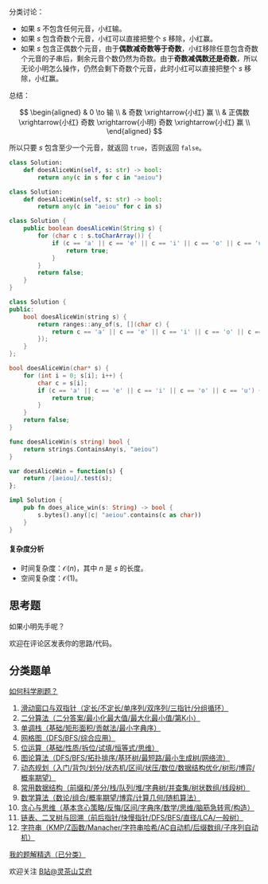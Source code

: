 分类讨论：

- 如果 $s$ 不包含任何元音，小红输。
- 如果 $s$ 包含奇数个元音，小红可以直接把整个 $s$ 移除，小红赢。
- 如果 $s$ 包含正偶数个元音，由于**偶数减奇数等于奇数**，小红移除任意包含奇数个元音的子串后，剩余元音个数仍然为奇数。由于**奇数减偶数还是奇数**，所以无论小明怎么操作，仍然会剩下奇数个元音，此时小红可以直接把整个 $s$ 移除，小红赢。

总结：

$$
\begin{aligned}
& 0 \to 输 \\
& 奇数 \xrightarrow{小红} 赢 \\
& 正偶数 \xrightarrow{小红} 奇数 \xrightarrow{小明} 奇数 \xrightarrow{小红} 赢 \\
\end{aligned}
$$

所以只要 $s$ 包含至少一个元音，就返回 $\texttt{true}$，否则返回 $\texttt{false}$。

```py [sol-Python3]
class Solution:
    def doesAliceWin(self, s: str) -> bool:
        return any(c in s for c in "aeiou")
```

```py [sol-Python3 写法二]
class Solution:
    def doesAliceWin(self, s: str) -> bool:
        return any(c in "aeiou" for c in s)
```

```java [sol-Java]
class Solution {
    public boolean doesAliceWin(String s) {
        for (char c : s.toCharArray()) {
            if (c == 'a' || c == 'e' || c == 'i' || c == 'o' || c == 'u') {
                return true;
            }
        }
        return false;
    }
}
```

```cpp [sol-C++]
class Solution {
public:
    bool doesAliceWin(string s) {
        return ranges::any_of(s, [](char c) {
            return c == 'a' || c == 'e' || c == 'i' || c == 'o' || c == 'u';
        });
    }
};
```

```c [sol-C]
bool doesAliceWin(char* s) {
    for (int i = 0; s[i]; i++) {
        char c = s[i];
        if (c == 'a' || c == 'e' || c == 'i' || c == 'o' || c == 'u') {
            return true;
        }
    }
    return false;
}
```

```go [sol-Go]
func doesAliceWin(s string) bool {
	return strings.ContainsAny(s, "aeiou")
}
```

```js [sol-JavaScript]
var doesAliceWin = function(s) {
    return /[aeiou]/.test(s);
};
```

```rust [sol-Rust]
impl Solution {
    pub fn does_alice_win(s: String) -> bool {
        s.bytes().any(|c| "aeiou".contains(c as char))
    }
}
```

#### 复杂度分析

- 时间复杂度：$\mathcal{O}(n)$，其中 $n$ 是 $s$ 的长度。
- 空间复杂度：$\mathcal{O}(1)$。

## 思考题

如果小明先手呢？

欢迎在评论区发表你的思路/代码。

## 分类题单

[如何科学刷题？](https://leetcode.cn/circle/discuss/RvFUtj/)

1. [滑动窗口与双指针（定长/不定长/单序列/双序列/三指针/分组循环）](https://leetcode.cn/circle/discuss/0viNMK/)
2. [二分算法（二分答案/最小化最大值/最大化最小值/第K小）](https://leetcode.cn/circle/discuss/SqopEo/)
3. [单调栈（基础/矩形面积/贡献法/最小字典序）](https://leetcode.cn/circle/discuss/9oZFK9/)
4. [网格图（DFS/BFS/综合应用）](https://leetcode.cn/circle/discuss/YiXPXW/)
5. [位运算（基础/性质/拆位/试填/恒等式/思维）](https://leetcode.cn/circle/discuss/dHn9Vk/)
6. [图论算法（DFS/BFS/拓扑排序/基环树/最短路/最小生成树/网络流）](https://leetcode.cn/circle/discuss/01LUak/)
7. [动态规划（入门/背包/划分/状态机/区间/状压/数位/数据结构优化/树形/博弈/概率期望）](https://leetcode.cn/circle/discuss/tXLS3i/)
8. [常用数据结构（前缀和/差分/栈/队列/堆/字典树/并查集/树状数组/线段树）](https://leetcode.cn/circle/discuss/mOr1u6/)
9. [数学算法（数论/组合/概率期望/博弈/计算几何/随机算法）](https://leetcode.cn/circle/discuss/IYT3ss/)
10. [贪心与思维（基本贪心策略/反悔/区间/字典序/数学/思维/脑筋急转弯/构造）](https://leetcode.cn/circle/discuss/g6KTKL/)
11. [链表、二叉树与回溯（前后指针/快慢指针/DFS/BFS/直径/LCA/一般树）](https://leetcode.cn/circle/discuss/K0n2gO/)
12. [字符串（KMP/Z函数/Manacher/字符串哈希/AC自动机/后缀数组/子序列自动机）](https://leetcode.cn/circle/discuss/SJFwQI/)

[我的题解精选（已分类）](https://github.com/EndlessCheng/codeforces-go/blob/master/leetcode/SOLUTIONS.md)

欢迎关注 [B站@灵茶山艾府](https://space.bilibili.com/206214)
